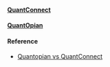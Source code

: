 #### [QuantConnect](https://www.quantconnect.com/)


#### [QuantOpian](https://www.quantopian.com/)

#### Reference
* [Quantopian vs QuantConnect](https://www.quantopian.com/posts/quantopian-vs-quantconnect)
